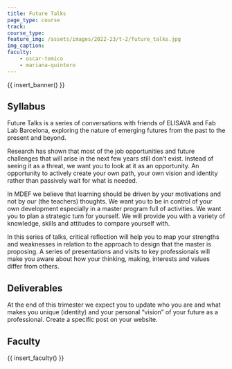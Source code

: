 ```yaml
---
title: Future Talks
page_type: course
track:
course_type:
feature_img: /assets/images/2022-23/t-2/future_talks.jpg
img_caption: 
faculty: 
    - oscar-tomico
    - mariana-quintero
---
```


{{ insert_banner() }}

## Syllabus

Future Talks is a series of conversations with friends of ELISAVA and Fab Lab Barcelona, exploring the nature of emerging futures from the past to the present and beyond.

Research has shown that most of the job opportunities and future challenges that will arise in the next few years still don’t exist. Instead of seeing it as a threat, we want you to look at it as an opportunity. An opportunity to actively create your own path, your own vision and identity rather than passively wait for what is needed.

In MDEF we believe that learning should be driven by your motivations and not by our (the teachers) thoughts. We want you to be in control of your own development especially in a master program full of activities. We want you to plan a strategic turn for yourself. We will provide you with a variety of knowledge, skills and attitudes to compare yourself with.

In this series of talks, critical reflection will help you to map your strengths and weaknesses in relation to the approach to design that the master is proposing. A series of presentations and visits to key professionals will make you aware about how your thinking, making, interests and values differ from others.

## Deliverables 

At the end of this trimester we expect you to update who you are and what makes you unique (identity) and your personal “vision” of your future as a professional. Create a specific post on your website.

## Faculty

{{ insert_faculty() }}